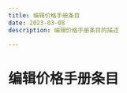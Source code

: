 ```yaml
---
title: 编辑价格手册条目
date: 2023-03-08
description: 编辑价格手册条目的描述

---
```


# 编辑价格手册条目


[//]: # (## 用例)

[//]: # ()
[//]: # (![]&#40;../../../../images/uc_pbk_ent_mgmt_edit.png&#41;)

[//]: # ()
[//]: # (## 用例描述)

[//]: # ()
[//]: # (![]&#40;../../../../images/uc_desc_pbk_ent_mgmt_edit.png&#41;)

[//]: # ()
[//]: # ()
[//]: # (## 流程图)

[//]: # ()
[//]: # (![]&#40;../../../../images/fl_pbk_ent_mgmt_edit.png&#41;)

[//]: # ()
[//]: # ()
[//]: # (## 原型图)

[//]: # ()
[//]: # (![]&#40;../../../../images/pt_pbk_ent_mgmt_edit.png&#41;)